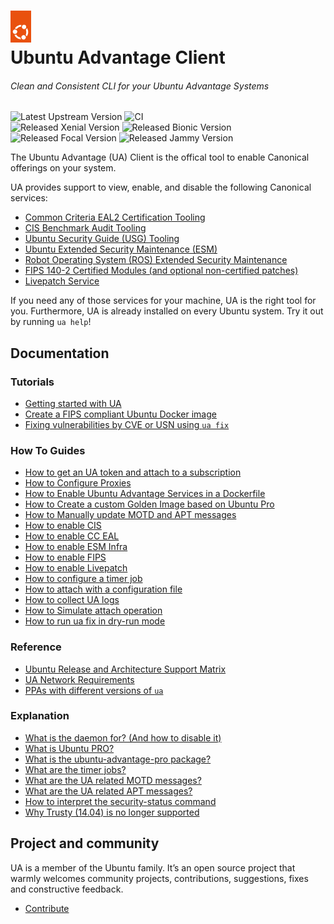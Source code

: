 <h1>
  <a href="https://ubuntu.com/advantage" target="_blank">
    <img src="./.assets/circle_of_friends.png" width="33"/>
  </a>
  <br>
  Ubuntu Advantage Client
</h1>

###### Clean and Consistent CLI for your Ubuntu Advantage Systems
![Latest Upstream Version](https://img.shields.io/github/v/tag/canonical/ubuntu-advantage-client.svg?label=Latest%20Upstream%20Version&logo=github&logoColor=white&color=33ce57)
![CI](https://github.com/canonical/ubuntu-advantage-client/actions/workflows/ci-base.yaml/badge.svg?branch=main)
<br/>
![Released Xenial Version](https://img.shields.io/ubuntu/v/ubuntu-advantage-tools/xenial?label=Xenial&logo=ubuntu&logoColor=white)
![Released Bionic Version](https://img.shields.io/ubuntu/v/ubuntu-advantage-tools/bionic?label=Bionic&logo=ubuntu&logoColor=white)
![Released Focal Version](https://img.shields.io/ubuntu/v/ubuntu-advantage-tools/focal?label=Focal&logo=ubuntu&logoColor=white)
![Released Jammy Version](https://img.shields.io/ubuntu/v/ubuntu-advantage-tools/jammy?label=Jammy&logo=ubuntu&logoColor=white)

The Ubuntu Advantage (UA) Client is the offical tool to enable Canonical offerings on your
system.

UA provides support to view, enable, and disable the following Canonical services:

- [Common Criteria EAL2 Certification Tooling](https://ubuntu.com/security/cc)
- [CIS Benchmark Audit Tooling](https://ubuntu.com/security/cis)
- [Ubuntu Security Guide (USG) Tooling](https://ubuntu.com/security/certifications/docs/usg)
- [Ubuntu Extended Security Maintenance (ESM)](https://ubuntu.com/security/esm)
- [Robot Operating System (ROS) Extended Security Maintenance](https://ubuntu.com/robotics/ros-esm)
- [FIPS 140-2 Certified Modules (and optional non-certified patches)](https://ubuntu.com/security/fips)
- [Livepatch Service](https://ubuntu.com/security/livepatch)


If you need any of those services for your machine, UA is the right tool for you.
Furthermore, UA is already installed on every Ubuntu system. Try it out by running `ua help`!

## Documentation

### Tutorials

* [Getting started with UA](./docs/source/tutorials/basic_ua_commands.md)
* [Create a FIPS compliant Ubuntu Docker image](./docs/source/tutorials/create_a_fips_docker_image.md)
* [Fixing vulnerabilities by CVE or USN using `ua fix`](./docs/source/tutorials/ua_fix_scenarios.md)

### How To Guides

* [How to get an UA token and attach to a subscription](./docs/source/howtoguides/get_token_and_attach.md)
* [How to Configure Proxies](./docs/howtoguides/source/configure_proxies.md)
* [How to Enable Ubuntu Advantage Services in a Dockerfile](./docs/source/howtoguides/enable_ua_in_dockerfile.md)
* [How to Create a custom Golden Image based on Ubuntu Pro](./docs/source/howtoguides/create_pro_golden_image.md)
* [How to Manually update MOTD and APT messages](./docs/source/howtoguides/update_motd_messages.md)
* [How to enable CIS](./docs/source/howtoguides/enable_cis.md)
* [How to enable CC EAL](./docs/source/howtoguides/enable_cc.md)
* [How to enable ESM Infra](./docs/source/howtoguides/enable_esm_infra.md)
* [How to enable FIPS](./docs/source/howtoguides/enable_fips.md)
* [How to enable Livepatch](./docs/source/howtoguides/enable_livepatch.md)
* [How to configure a timer job](./docs/source/howtoguides/configuring_timer_jobs.md)
* [How to attach with a configuration file](./docs/source/howtoguides/how_to_attach_with_config_file.md)
* [How to collect UA logs](./docs/source/howtoguides/how_to_collect_ua_logs.md)
* [How to Simulate attach operation](./docs/source/howtoguides/how_to_simulate_attach.md)
* [How to run ua fix in dry-run mode](./docs/source/howtoguides/how_to_run_ua_fix_in_dry_run_mode.md)

### Reference

* [Ubuntu Release and Architecture Support Matrix](./docs/source/references/support_matrix.md)
* [UA Network Requirements](./docs/source/references/network_requirements.md)
* [PPAs with different versions of `ua`](./docs/source/references/ppas.md)

### Explanation

* [What is the daemon for? (And how to disable it)](./docs/source/explanations/what_is_the_daemon.md)
* [What is Ubuntu PRO?](./docs/source/explanations/what_is_ubuntu_pro.md)
* [What is the ubuntu-advantage-pro package?](./docs/source/explanations/what_is_the_ubuntu_advantage_pro_package.md)
* [What are the timer jobs?](./docs/source/explanations/what_are_the_timer_jobs.md)
* [What are the UA related MOTD messages?](./docs/source/explanations/motd_messages.md)
* [What are the UA related APT messages?](./docs/source/explanations/apt_messages.md)
* [How to interpret the security-status command](./docs/source/explanations/how_to_interpret_the_security_status_command.md)
* [Why Trusty (14.04) is no longer supported](./docs/source/explanations/why_trusty_is_no_longer_supported.md)

## Project and community

UA is a member of the Ubuntu family. It’s an open source project that warmly welcomes
community projects, contributions, suggestions, fixes and constructive feedback.

* [Contribute](CONTRIBUTING.md)

